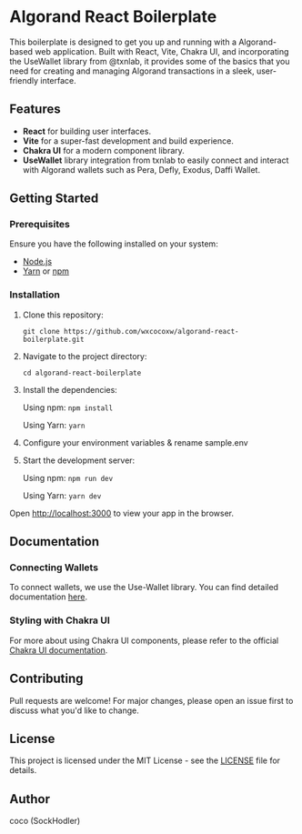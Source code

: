 # Algorand React Boilerplate

This boilerplate is designed to get you up and running with a Algorand-based web application. Built with React, Vite, Chakra UI, and incorporating the UseWallet library from @txnlab, it provides some of the basics that you need for creating and managing Algorand transactions in a sleek, user-friendly interface.

## Features

- **React** for building user interfaces.
- **Vite** for a super-fast development and build experience.
- **Chakra UI** for a modern component library.
- **UseWallet** library integration from txnlab to easily connect and interact with Algorand wallets such as Pera, Defly, Exodus, Daffi Wallet.

## Getting Started

### Prerequisites

Ensure you have the following installed on your system:
- [Node.js](https://nodejs.org/)
- [Yarn](https://yarnpkg.com/) or [npm](https://www.npmjs.com/)

### Installation

1. Clone this repository:
    
    `git clone https://github.com/wxcocoxw/algorand-react-boilerplate.git`

2. Navigate to the project directory:
   
    `cd algorand-react-boilerplate`

3. Install the dependencies:
    
    Using npm:
    `npm install`

    Using Yarn:
    `yarn`

4. Configure your environment variables & rename sample.env

5. Start the development server:

    Using npm:
    `npm run dev`

    Using Yarn:
    `yarn dev`


Open [http://localhost:3000](http://localhost:3000) to view your app in the browser.

## Documentation

### Connecting Wallets

To connect wallets, we use the Use-Wallet library. You can find detailed documentation [here](https://github.com/TxnLab/use-wallet).

### Styling with Chakra UI

For more about using Chakra UI components, please refer to the official [Chakra UI documentation](https://chakra-ui.com/docs/getting-started).

## Contributing

Pull requests are welcome! For major changes, please open an issue first to discuss what you'd like to change.

## License

This project is licensed under the MIT License - see the [LICENSE](LICENSE) file for details.

## Author

coco (SockHodler)

